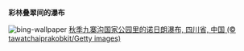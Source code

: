 
**彩林叠翠间的瀑布**

![bing-wallpaper](https://www.bing.com/th?id=OHR.ChushuY25_ZH-CN0495086720_1920x1080.jpg)
[秋季九寨沟国家公园里的诺日朗瀑布, 四川省, 中国 (© tawatchaiprakobkit/Getty images)](https://www.bing.com/search?q=%E8%AF%BA%E6%97%A5%E6%9C%97%E7%80%91%E5%B8%83&amp;form=hpcapt&amp;mkt=zh-cn)
  